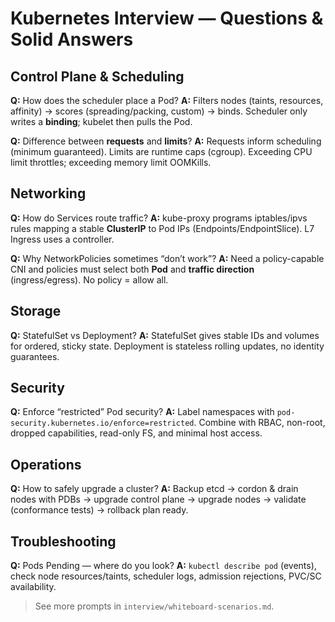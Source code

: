 # Kubernetes Interview — Questions & Solid Answers

## Control Plane & Scheduling
**Q:** How does the scheduler place a Pod?
**A:** Filters nodes (taints, resources, affinity) → scores (spreading/packing, custom) → binds. Scheduler only writes a **binding**; kubelet then pulls the Pod.

**Q:** Difference between **requests** and **limits**?
**A:** Requests inform scheduling (minimum guaranteed). Limits are runtime caps (cgroup). Exceeding CPU limit throttles; exceeding memory limit OOMKills.

## Networking
**Q:** How do Services route traffic?
**A:** kube-proxy programs iptables/ipvs rules mapping a stable **ClusterIP** to Pod IPs (Endpoints/EndpointSlice). L7 Ingress uses a controller.

**Q:** Why NetworkPolicies sometimes “don’t work”?
**A:** Need a policy-capable CNI and policies must select both **Pod** and **traffic direction** (ingress/egress). No policy = allow all.

## Storage
**Q:** StatefulSet vs Deployment?
**A:** StatefulSet gives stable IDs and volumes for ordered, sticky state. Deployment is stateless rolling updates, no identity guarantees.

## Security
**Q:** Enforce “restricted” Pod security?
**A:** Label namespaces with `pod-security.kubernetes.io/enforce=restricted`. Combine with RBAC, non-root, dropped capabilities, read-only FS, and minimal host access.

## Operations
**Q:** How to safely upgrade a cluster?
**A:** Backup etcd → cordon & drain nodes with PDBs → upgrade control plane → upgrade nodes → validate (conformance tests) → rollback plan ready.

## Troubleshooting
**Q:** Pods Pending — where do you look?
**A:** `kubectl describe pod` (events), check node resources/taints, scheduler logs, admission rejections, PVC/SC availability.

> See more prompts in `interview/whiteboard-scenarios.md`.
